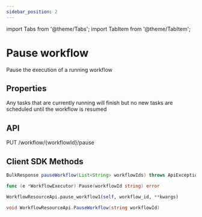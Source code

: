 ```yaml
---
sidebar_position: 2
---
```


import Tabs from '@theme/Tabs';
import TabItem from '@theme/TabItem';

# Pause workflow
Pause the execution of a running workflow

## Properties
Any tasks that are currently running will finish but no new tasks are scheduled until the workflow is resumed

## API
PUT /workflow/{workflowId}/pause

## Client SDK Methods

<Tabs>
<TabItem value="Java" label="Java">

```java
BulkResponse pauseWorkflow(List<String> workflowIds) throws ApiException
```

</TabItem>
<TabItem value="Golang" label="Golang">

```go
func (e *WorkflowExecutor) Pause(workflowId string) error
```

</TabItem>
<TabItem value="Python" label="Python">

```python
WorkflowResourceApi.pause_workflow1(self, workflow_id, **kwargs)
```

</TabItem>
<TabItem value="CSharp" label="CSharp">

```csharp
void WorkflowResourceApi.PauseWorkflow(string workflowId)
```

</TabItem>
<TabItem value="Javascript" label="Javascript">

```javascript

```

</TabItem>
<TabItem value="Clojure" label="Clojure">

```clojure

```

</TabItem>
</Tabs>